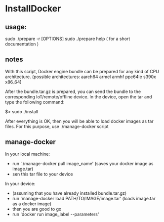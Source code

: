 # InstallDocker

## usage:

sudo ./prepare -r [OPTIONS] 
sudo ./prepare help ( for a short documentation )

## notes

With this script, Docker engine bundle can be prepared for any kind of CPU architecture.
(possible architectures: aarch64 armel armhf ppc64le s390x x86_64)

After the bundle.tar.gz is prepared, you can send the bundle to the corresponding IoT/remote/offline device.
In the device, open the tar and type the following command:

$> sudo ./install

After everything is OK, then you will be able to load docker images as tar files.
For this purpose, use ./manage-docker script

## manage-docker
In your local machine:
 - run './manage-docker pull image_name' (saves your docker image as image.tar)
 - sen this tar file to your device

In your device:
 - (assuming that you have already installed bundle.tar.gz)
 - run 'manage-docker load PATH/TO/IMAGE/image.tar' (loads image.tar as a docker image)
 - then you are good to go
 - run 'docker run image_label --parameters'
